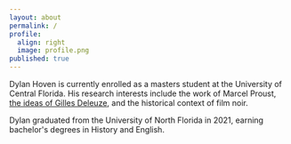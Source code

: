 ```yaml
---
layout: about
permalink: /
profile:
  align: right
  image: profile.png
published: true
---
```


Dylan Hoven is currently enrolled as a masters student at the University of Central Florida. His research interests include the work of Marcel Proust, [the ideas of Gilles Deleuze](https://deleuze.cla.purdue.edu/seminars), and the historical context of film noir. 

Dylan graduated from the University of North Florida in 2021, earning bachelor's degrees in History and English.
